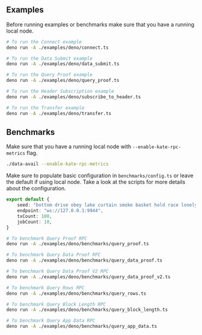## Examples

Before running examples or benchmarks make sure that you have a running local node.

```bash
# To run the Connect example
deno run -A ./examples/deno/connect.ts

# To run the Data Submit example
deno run -A ./examples/deno/data_submit.ts

# To run the Query Proof example
deno run -A ./examples/deno/query_proof.ts

# To run the Header Subscription example
deno run -A ./examples/deno/subscribe_to_header.ts

# To run the Transfer example
deno run -A ./examples/deno/transfer.ts
```

## Benchmarks
Make sure that you have a running local node with `--enable-kate-rpc-metrics` flag.

```bash
./data-avail --enable-kate-rpc-metrics
```

Make sure to populate basic configuration in `benchmarks/config.ts` or leave the default if using local node. Take a look at the scripts for more details about the configuration.

```typescript
export default {
    seed: "bottom drive obey lake curtain smoke basket hold race lonely fit walk//Alice",
    endpoint: "ws://127.0.0.1:9944",
    txCount: 100,
    jobCount: 10,
}
```

```bash
# To benchmark Query Proof RPC
deno run -A ./examples/deno/benchmarks/query_proof.ts

# To benchmark Query Data Proof RPC
deno run -A ./examples/deno/benchmarks/query_data_proof.ts

# To benchmark Query Data Proof V2 RPC
deno run -A ./examples/deno/benchmarks/query_data_proof_v2.ts

# To benchmark Query Rows RPC
deno run -A ./examples/deno/benchmarks/query_rows.ts

# To benchmark Query Block Length RPC
deno run -A ./examples/deno/benchmarks/query_block_length.ts

# To benchmark Query App Data RPC
deno run -A ./examples/deno/benchmarks/query_app_data.ts
```